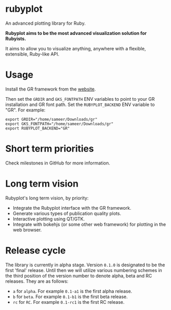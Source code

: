 # rubyplot
An advanced plotting library for Ruby.

**Rubyplot aims to be the most advanced visualization solution for Rubyists.**

It aims to allow you to visualize anything, anywhere with a flexible, extensible, Ruby-like API.

# Usage

Install the GR framework from the [website](https://gr-framework.org/c.html).

Then set the `GRDIR` and `GKS_FONTPATH` ENV variables to point to your GR installation
and GR font path. Set the `RUBYPLOT_BACKEND` ENV variable to "GR". For example:
```
export GRDIR="/home/sameer/Downloads/gr"
export GKS_FONTPATH="/home/sameer/Downloads/gr"
export RUBYPLOT_BACKEND="GR"
```

# Short term priorities

Check milestones in GitHub for more information.

# Long term vision
Rubyplot's long term vision, by priority:

* Integrate the Rubyplot interface with the GR framework.
* Generate various types of publication quality plots.
* Interactive plotting using QT/GTK.
* Integrate with bokehjs (or some other web framework) for plotting in the web browser.

# Release cycle

The library is currently in alpha stage. Version `0.1.0` is designated to be the
first 'final' release. Until then we will utilize various numbering schemes in the
third position of the version number to denote alpha, beta and RC releases. They
are as follows:

* `a` for `alpha`. For example `0.1-a1` is the first alpha release.
* `b` for `beta`. For example `0.1-b1` is the first beta release.
* `rc` for `RC`. For example `0.1-rc1` is the first RC release.
